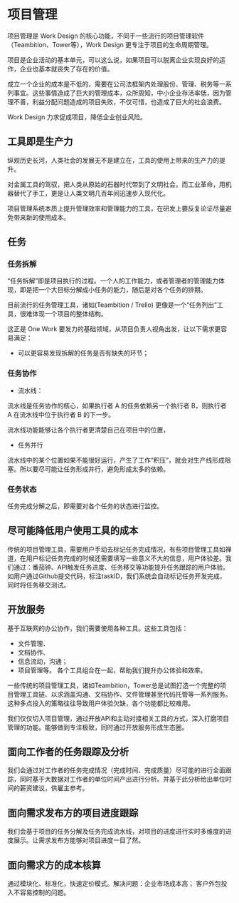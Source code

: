 # 项目管理

项目管理是 Work Design 的核心功能，不同于一些流行的项目管理软件（Teambition、Tower等），Work Design 更专注于项目的生命周期管理。

项目是企业活动的基本单元，可以这么说，如果项目可以脱离企业实现良好的运作，企业也基本就丧失了存在的价值。

成立一个企业的成本是不低的，需要在公司法框架内处理股份、管理、税务等一系列事宜。这些事情造成了巨大的管理成本，众所周知，中小企业存活率低，因为管理不善，利益分配问题造成的项目失败，不仅可惜，也造成了巨大的社会浪费。

Work Design 力求促成项目，降低企业创业风险。

## 工具即是生产力
纵观历史长河，人类社会的发展无不是建立在，工具的使用上带来的生产力的提升。

对金属工具的驾驭，把人类从原始的石器时代带到了文明社会。而工业革命，用机器替代了手工，更是让人类文明几百年间迅速步入现代化。

项目管理系统本质上提升管理效率和管理能力的工具，在研发上要反复论证尽量避免带来新的使用成本。

## 任务

### 任务拆解

“任务拆解”即是项目执行的过程。一个人的工作能力，或者管理者的管理能力体现，即是把一个大目标分解成小任务的能力，随后是对各个任务的排期。

目前流行的任务管理工具，诸如(Teambition / Trello) 更像是一个“任务列出”工具，很难体现一个项目的整体结构。

这正是 One Work 要发力的基础领域，从项目负责人视角出发，让以下需求更容易满足：

* 可以更容易发现拆解的任务是否有缺失的环节；

### 任务协作

* 流水线：

流水线是任务协作的核心，如果执行者 A 的任务依赖另一个执行者 B，则执行者 A 在流水线中位于执行者 B 的下一步。

流水线功能能够让各个执行者更清楚自己在项目中的位置，

* 任务并行

流水线中的某个位置如果不能很好运行，产生了工作“积压”，就会对生产线形成阻塞。所以要尽可能让任务形成并行，避免形成太多的依赖。

### 任务状态

任务完成分解之后，即需要对各个任务的状态进行监控。


## 尽可能降低用户使用工具的成本

传统的项目管理工具，需要用户手动去标记任务完成情况，有些项目管理工具如禅道，在用户标记任务完成的时候还需要填写一些意义不大的信息，用户体验差。我们通过：番茄钟、API触发任务进度、任务移交等功能提升任务跟踪的用户体验。如用户通过Github提交代码，标注taskID，我们系统会自动标记任务开发完成，同时将任务移交测试。

## 开放服务

基于互联网的办公协作，我们需要使用各种工具。这些工具包括：
* 文件管理、
* 文档协作、
* 信息流动，沟通；
* 项目管理等。
各个工具组合在一起，帮助我们提升办公体验和效率。

一些传统的项目管理工具，诸如Teambition，Tower总是试图打造一个完整的项目管理工具链、以求涵盖沟通、文档协作、文件管理甚至代码托管等一系列服务。这种多点投入的策略往往导致用户体验欠缺，各个功能都比较难用。

我们仅仅切入项目管理，通过开放API和主动对接相关工具的方式，深入打磨项目管理的功能。能够做到专注极致，同时通过开放服务形成生态圈。

## 面向工作者的任务跟踪及分析

我们会通过对工作者的任务完成情况（完成时间、完成质量）尽可能的进行全面跟踪，同时基于大数据对工作者的单位时间产出进行分析。并基于此分析给出单位时间的薪资建议，供雇主参考。


## 面向需求发布方的项目进度跟踪

我们会基于项目的任务分解及任务完成流水线，对项目的进度进行实时多维度的进度展示。让需求发布方能够对项目进度一目了然。

## 面向需求方的成本核算

通过模块化、标准化，快速定价模式。解决问题：企业市场成本高； 客户外包投入不容易控制的问题。
